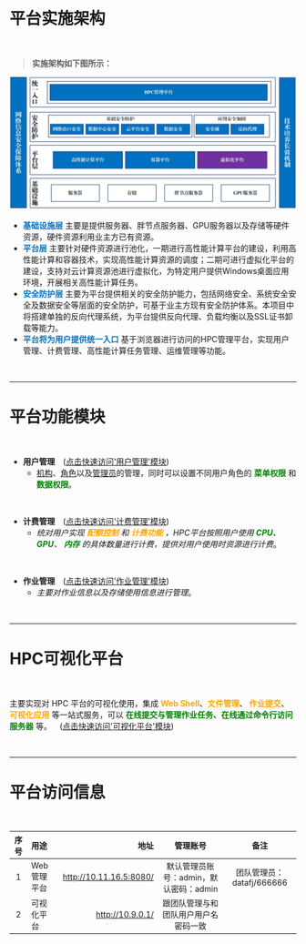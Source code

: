 平台实施架构
======================
&emsp;
> **实施架构如下图所示：**

![平台实施架构](../_static/img/paltform/architecture.png)

>

   +  **<font color=#0071C1>基础设施层</font>** 主要是提供服务器、胖节点服务器、GPU服务器以及存储等硬件资源，硬件资源利用业主方已有资源。
   +  **<font color=#0071C1>平台层</font>** 主要针对硬件资源进行池化，一期进行高性能计算平台的建设，利用高性能计算和容器技术，实现高性能计算资源的调度；二期可进行虚拟化平台的建设，支持对云计算资源池进行虚拟化，为特定用户提供Windows桌面应用环境，开展相关高性能计算任务。
   +  **<font color=#0071C1>安全防护层</font>** 主要为平台提供相关的安全防护能力，包括网络安全、系统安全安全及数据安全等层面的安全防护，可基于业主方现有安全防护体系。本项目中将搭建单独的反向代理系统，为平台提供反向代理、负载均衡以及SSL证书卸载等能力。
   +  **<font color=#0071C1>平台将为用户提供统一入口</font>** 基于浏览器进行访问的HPC管理平台，实现用户管理、计费管理、高性能计算任务管理、运维管理等功能。


&emsp;


------------------------------------------------------------------------------------------------------------------------------




平台功能模块
======================
&emsp;
* **用户管理**&emsp;([点击快速访问'用户管理'模块](../userManagement/index.rst))
    <!-- + *对<font color=blue>机构</font>、<font color=blue>角色</font>以及<font color=blue>管理员</font>的管理，同时可以设置不同用户角色的**菜单权限**和**数据权限***。 -->
    + [机构](../userManagement/org.md)、[角色](../userManagement/role.md)以及[管理员](../userManagement/administrator.md)的管理，同时可以设置不同用户角色的 **<font color=green>菜单权限</font>** 和 **<font color=green>数据权限</font>**。

&emsp;
* **计费管理**&emsp;([点击快速访问'计费管理'模块](../charging/index.rst))
    + *统对用户实现 **<font color=orange>配额控制</font>** 和 **<font color=orange>计费功能</font>** ，HPC平台按照用户使用 **<font color=green>CPU</font>**、**<font color=green>GPU</font>**、 **<font color=green>内存</font>** 的具体数量进行计费，提供对用户使用时资源进行计费*。

&emsp;
* **作业管理**&emsp;([点击快速访问'作业管理'模块](../task/index.rst))
    + *主要对作业信息以及存储使用信息进行管理*。

&emsp;

--------------------------------------------------------------------------------------------------------------------------------



HPC可视化平台
======================
&emsp;

主要实现对 HPC 平台的可视化使用，集成 **<font color=orange> Web Shell</font>**、**<font color=orange>文件管理</font>**、**<font color=orange> 作业提交</font>**、**<font color=orange> 可视化应用</font>** 等一站式服务，可以 **<font color=green>在线提交与管理作业任务、在线通过命令行访问服务器</font>** 等。&emsp;([点击快速访问'可视化平台'模块](../visualization/index.rst))

&emsp;

--------------------------------------------------------------------------------------------------------------------------------

平台访问信息
======================
&emsp;

| 序号  | 用途      | 地址                  | 管理账号                             |备注                      |
|:-----:| :-------- | ---------------------:| :-----------------------------------:|:------------------------:|
|   1   |Web管理平台|<http://10.11.16.5:8080/>| 默认管理员账号：admin，默认密码：admin|团队管理员：datafj/666666|
|   2   |可视化平台 |<http://10.9.0.1/>       | 跟团队管理与和 团队用户用户名 密码一致|                         |

